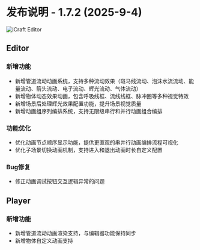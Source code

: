 # 发布说明 - 1.7.2 (2025-9-4)

![iCraft Editor](https://raw.githubusercontent.com/gantFDT/icraft/main/public/images/banner.jpg)

## Editor
### 新增功能
- 新增管道流动动画系统，支持多种流动效果（斑马线流动、泡沫水流流动、能量流动、箭头流动、电子流动、辉光流动、气体流动）
- 新增物体动态效果动画，包含呼吸线框、流线线框、脉冲圈等多种视觉特效
- 新增场景后处理辉光效果配置功能，提升场景视觉质量
- 新增动画组序列编排系统，支持无限级串行和并行动画组合编排

### 功能优化
- 优化动画节点顺序显示功能，提供更直观的串并行动画编排流程可视化
- 优化子场景切换动画机制，支持进入和退出动画时长自定义配置

### Bug修复
- 修正动画调试按钮交互逻辑异常的问题
  
## Player
### 新增功能
- 新增管道流动动画渲染支持，与编辑器功能保持同步
- 新增物体自定义动画支持
